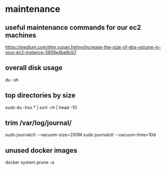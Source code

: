 # maintenance
## useful maintenance commands for our ec2 machines

https://medium.com/@m.yunan.helmy/increase-the-size-of-ebs-volume-in-your-ec2-instance-3859e4be6cb7

## overall disk usage
du -sh

## top directories by size
sudo du -hsx * | sort -rh | head -10

## trim /var/log/journal/
sudo journalctl --vacuum-size=200M
sudo journalctl --vacuum-time=10d

## unused docker images
docker system prune -a
